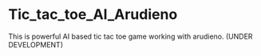 # Tic_tac_toe_AI_Arudieno
This is powerful AI based tic tac toe game working with arudieno.
(UNDER DEVELOPMENT)
